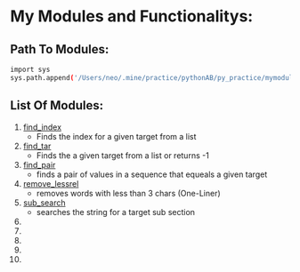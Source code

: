 # My Modules and Functionalitys:

## Path To Modules:
```sh
import sys
sys.path.append('/Users/neo/.mine/practice/pythonAB/py_practice/mymodules')
```
## List Of Modules:
1. [find_index](./searches.py)    
    * Finds the index for a given target from a list    
2. [find_tar](./searches.py)    
    * Finds the a given target from a list or returns -1     
3. [find_pair](./searches.py)    
    * finds a pair of values in a sequence that equeals a given target    
4. [remove_lessrel](./searches.py)    
    * removes words with less than 3 chars (One-Liner)
5. [sub_search](./searches.py)    
    * searches the string for a target sub section
6. []()    
7. []()    
8. []()    
9. []()    
10. []()    